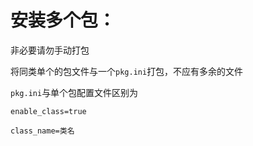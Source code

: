 # 安装多个包：

非必要请勿手动打包

将同类单个的包文件与一个`pkg.ini`打包，不应有多余的文件

`pkg.ini`与单个包配置文件区别为

`enable_class=true`

`class_name=类名`
